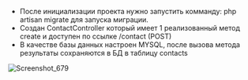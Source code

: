 <ul>
    <li>После инициализации проекта нужно запустить комманду: php artisan migrate для запуска миграции.</li>
    <li>Создан ContactController который имеет 1 реализованный метод create и доступен по ссылке /contact (POST)</li>
    <li>В качестве базы данных настроен MYSQL, после вызова метода результаты сохраняются в БД в таблицу contacts</li>
</ul>

![Screenshot_679](https://github.com/user-attachments/assets/d5d161a1-ac2e-4bdc-af46-9aaaa623048f)
